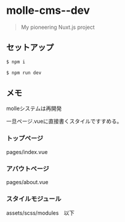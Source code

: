 # molle-cms--dev

> My pioneering Nuxt.js project

## セットアップ

```bash
$ npm i

$ npm run dev
```

## メモ

molleシステムは再開発

一旦ページ.vueに直接書くスタイルですすめる。

### トップページ

pages/index.vue

### アバウトページ

pages/about.vue

### スタイルモジュール

assets/scss/modules　以下
